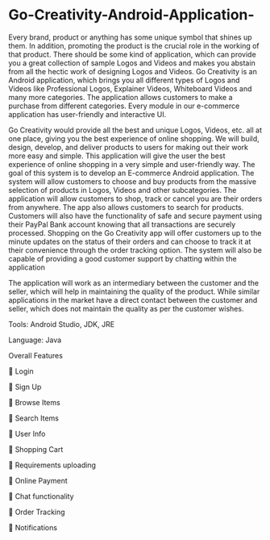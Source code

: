 # Go-Creativity-Android-Application-

Every brand, product or anything has some unique symbol that shines up them. In addition, promoting the product is the crucial role in the working of that product. There should be some kind of application, which can provide you a great collection of sample Logos and Videos and makes you abstain from all the hectic work of designing Logos and Videos.
Go Creativity is an Android application, which brings you all different types of Logos and Videos like Professional Logos, Explainer Videos, Whiteboard Videos and many more categories. The application allows customers to make a purchase from different categories. Every module in our e-commerce application has user-friendly and interactive UI.

Go Creativity would provide all the best and unique Logos, Videos, etc. all at one place, giving you the best experience of online shopping. We will build, design, develop, and deliver products to users for making out their work more easy and simple. This application will give the user the best experience of online shopping in a very simple and user-friendly way.
The goal of this system is to develop an E-commerce Android application. The system will allow customers to choose and buy products from the massive selection of products in Logos, Videos and other subcategories. The application will allow customers to shop, track or cancel you are their orders from anywhere. The app also allows customers to search for products. Customers will also have the functionality of safe and secure payment using their PayPal Bank account knowing that all transactions are securely processed. 
Shopping on the Go Creativity app will offer customers up to the minute updates on the status of their orders and can choose to track it at their convenience through the order tracking option. 
The system will also be capable of providing a good customer support by chatting within the application

The application will work as an intermediary between the customer and the seller, which will help in maintaining the quality of the product. While similar applications in the market have a direct contact between the customer and seller, which does not maintain the quality as per the customer wishes.

Tools: Android Studio, JDK, JRE

Language: Java

Overall Features

 Login

 Sign Up

 Browse Items

 Search Items

 User Info

 Shopping Cart

 Requirements uploading

 Online Payment

 Chat functionality

 Order Tracking

 Notifications
